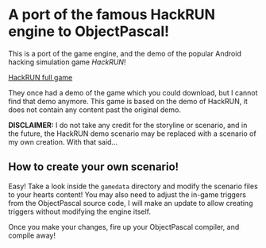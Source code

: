 # A port of the famous HackRUN engine to ObjectPascal!

This is a port of the game engine, and the demo of the popular Android hacking simulation game *HackRUN*!

[HackRUN full game](https://play.google.com/store/apps/details?id=com.i273.hackrun&hl=en&gl=US)

They once had a demo of the game which you could download, but I cannot find that demo anymore.  This game is based on the demo of HackRUN, it does not contain any content past the original demo.

**DISCLAIMER:**  I do not take any credit for the storyline or scenario, and in the future, the HackRUN demo scenario may be replaced with a scenario of my own creation.  With that said...

## How to create your own scenario!

Easy!  Take a look inside the `gamedata` directory and modify the scenario files to your hearts content!  You may also need to adjust the in-game triggers from the ObjectPascal source code, I will make an update to allow creating triggers without modifying the engine itself.

Once you make your changes, fire up your ObjectPascal compiler, and compile away!
